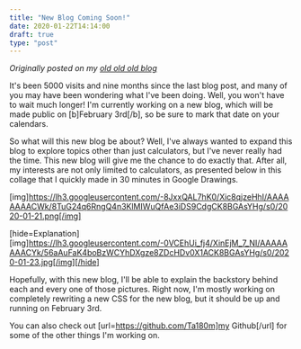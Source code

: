 ```yaml
---
title: "New Blog Coming Soon!"
date: 2020-01-22T14:14:00
draft: true
type: "post"
---
```



*Originally posted on my [old old old blog](https://artofproblemsolving.com/community/c726379h1991259_new_blog_coming_soon)*


It's been 5000 visits and nine months since the last blog post, and many of you may have been wondering what I've been doing. Well, you won't have to wait much longer! I'm currently working on a new blog, which will be made public on [b]February 3rd[/b], so be sure to mark that date on your calendars.


So what will this new blog be about? Well, I've always wanted to expand this blog to explore topics other than just calculators, but I've never really had the time. This new blog will give me the chance to do exactly that. After all, my interests are not only limited to calculators, as presented below in this collage that I quickly made in 30 minutes in Google Drawings.


[img]https://lh3.googleusercontent.com/-8JxxQAL7hK0/Xic8qjzeHhI/AAAAAAAACWk/8TuG24q6RngQ4n3KlMIWuQfAe3iDS9CdgCK8BGAsYHg/s0/2020-01-21.png[/img]

[hide=Explanation][img]https://lh3.googleusercontent.com/-0VCEhUi_fj4/XinEjM_7_NI/AAAAAAAACYk/56aAuFaK4boBzWCYhDXgze8ZDcHDv0X1ACK8BGAsYHg/s0/2020-01-23.jpg[/img][/hide]


Hopefully, with this new blog, I'll be able to explain the backstory behind each and every one of those pictures. Right now, I'm mostly working on completely rewriting a new CSS for the new blog, but it should be up and running on February 3rd.


You can also check out [url=https://github.com/Ta180m]my Github[/url] for some of the other things I'm working on.
